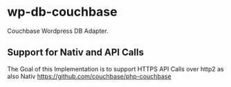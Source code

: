 # wp-db-couchbase
Couchbase Wordpress DB Adapter.


## Support for Nativ and API Calls
The Goal of this Implementation is to support HTTPS API Calls over http2 as also Nativ https://github.com/couchbase/php-couchbase
